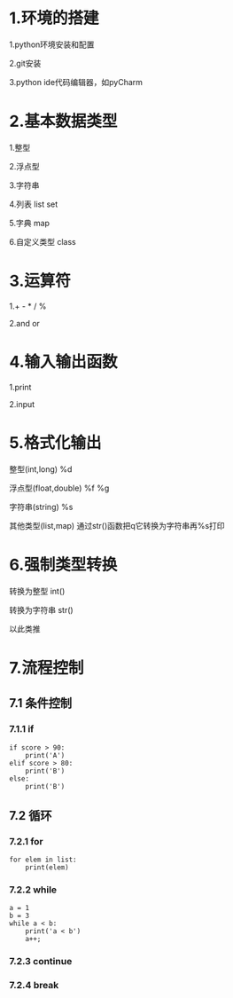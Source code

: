 # 1.环境的搭建

1.python环境安装和配置

2.git安装

3.python ide代码编辑器，如pyCharm

# 2.基本数据类型

1.整型

2.浮点型

3.字符串

4.列表  list set

5.字典  map

6.自定义类型  class

# 3.运算符

1.+ - * / %

2.and or

# 4.输入输出函数

1.print

2.input

# 5.格式化输出

整型(int,long)           %d

浮点型(float,double)     %f %g

字符串(string)           %s

其他类型(list,map)       通过str()函数把q它转换为字符串再%s打印

# 6.强制类型转换

转换为整型 int()

转换为字符串 str()

以此类推

# 7.流程控制
## 7.1 条件控制
### 7.1.1 if
```
if score > 90:
    print('A')
elif score > 80:
    print('B')
else:
    print('B')
```

## 7.2 循环
### 7.2.1 for
```
for elem in list:
    print(elem)
```
### 7.2.2 while
```
a = 1
b = 3
while a < b:
    print('a < b')
    a++;
```
### 7.2.3 continue

### 7.2.4 break


